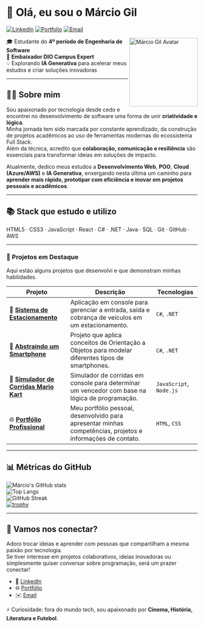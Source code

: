# 👋 Olá, eu sou o Márcio Gil  

[![LinkedIn](https://img.shields.io/badge/LinkedIn-Profile-blue?logo=linkedin)](https://linkedin.com/in/márcio-gil-1b7669309)
[![Portfolio](https://img.shields.io/badge/Portfolio-Site-green?logo=github)](https://marciogil.github.io/meu-portfolio_profissional/)
[![Email](https://img.shields.io/badge/Email-marciopaivagil@gmail.com-red?logo=gmail)](mailto:marciopaivagil@gmail.com)

<img align="right" alt="Márcio Gil Avatar" width="180" src="https://avatars.githubusercontent.com/u/172930068?s=400&u=f125106ed625b4fc5dd1804c45c047cf739e7a76&v=4" />

🎓 Estudante do **4º período de Engenharia de Software**  
🚀 **Embaixador DIO Campus Expert**  
💡 Explorando **IA Generativa** para acelerar meus estudos e criar soluções inovadoras  

---

## 👨‍💻 Sobre mim
Sou apaixonado por tecnologia desde cedo e encontrei no desenvolvimento de software uma forma de unir **criatividade e lógica**.  
Minha jornada tem sido marcada por constante aprendizado, da construção de projetos acadêmicos ao uso de ferramentas modernas do ecossistema Full Stack.  
Além da técnica, acredito que **colaboração, comunicação e resiliência** são essenciais para transformar ideias em soluções de impacto.  

Atualmente, dedico meus estudos a **Desenvolvimento Web**, **POO**, **Cloud (Azure/AWS)** e **IA Generativa**, enxergando nesta última um caminho para **aprender mais rápido, prototipar com eficiência e inovar em projetos pessoais e acadêmicos**.  

---

## 📚 Stack que estudo e utilizo
HTML5 · CSS3 · JavaScript · React · C# · .NET · Java · SQL · Git · GitHub · AWS  

---

### 🔭 Projetos em Destaque

Aqui estão alguns projetos que desenvolvi e que demonstram minhas habilidades.

| Projeto | Descrição | Tecnologias |
|---|---|---|
| 🚗 **[Sistema de Estacionamento](https://github.com/MarcioGil/EstacionamentoApp)** | Aplicação em console para gerenciar a entrada, saída e cobrança de veículos em um estacionamento. | `C#`, `.NET` |
| 📱 **[Abstraindo um Smartphone](https://github.com/MarcioGil/trilha-net-poo-desafio)** | Projeto que aplica conceitos de Orientação a Objetos para modelar diferentes tipos de smartphones. | `C#`, `.NET` |
| 🏁 **[Simulador de Corridas Mario Kart](https://github.com/MarcioGil/Simulador_Mario_Kart)** | Simulador de corridas em console para determinar um vencedor com base na lógica de programação. | `JavaScript`, `Node.js` |
| 🌐 **[Portfólio Profissional](https://github.com/MarcioGil/meu-portfolio_profissional)** | Meu portfólio pessoal, desenvolvido para apresentar minhas competências, projetos e informações de contato. | `HTML`, `CSS` |


---

## 📊 Métricas do GitHub
![Márcio's GitHub stats](https://github-readme-stats.vercel.app/api?username=marciogil&show_icons=true&theme=tokyonight)  
![Top Langs](https://github-readme-stats.vercel.app/api/top-langs/?username=marciogil&layout=compact&theme=tokyonight)  
![GitHub Streak](https://github-readme-streak-stats.herokuapp.com/?user=marciogil&theme=tokyonight)  
[![trophy](https://github-profile-trophy.vercel.app/?username=marciogil&theme=tokyonight)](https://github.com/ryo-ma/github-profile-trophy)  

---

## 🤝 Vamos nos conectar?
Adoro trocar ideias e aprender com pessoas que compartilham a mesma paixão por tecnologia.  
Se tiver interesse em projetos colaborativos, ideias inovadoras ou simplesmente quiser conversar sobre programação, será um prazer conectar!  

- 💼 [LinkedIn](https://linkedin.com/in/márcio-gil-1b7669309)  
- 🌐 [Portfólio](https://marciogil.github.io/meu-portfolio_profissional/)  
- ✉️ [Email](mailto:marciopaivagil@gmail.com)


⚡ Curiosidade: fora do mundo tech, sou apaixonado por **Cinema, História, Literatura e Futebol**.  
